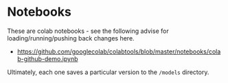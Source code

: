 # Notebooks

These are colab notebooks - see the following advise for loading/running/pushing back changes here.

* https://github.com/googlecolab/colabtools/blob/master/notebooks/colab-github-demo.ipynb

Ultimately, each one saves a particular version to the `/models` directory.
